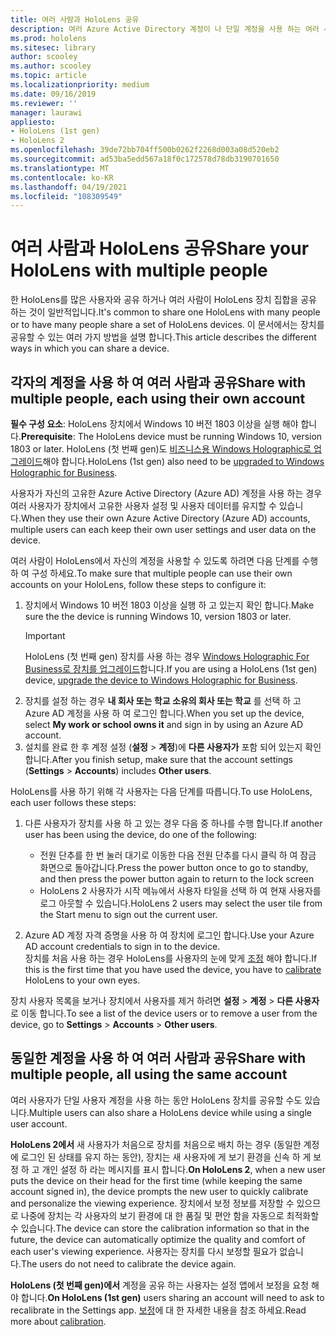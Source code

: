 ```yaml
---
title: 여러 사람과 HoloLens 공유
description: 여러 Azure Active Directory 계정이 나 단일 계정을 사용 하는 여러 사용자가 공유 하도록 HoloLens를 구성할 수 있습니다.
ms.prod: hololens
ms.sitesec: library
author: scooley
ms.author: scooley
ms.topic: article
ms.localizationpriority: medium
ms.date: 09/16/2019
ms.reviewer: ''
manager: laurawi
appliesto:
- HoloLens (1st gen)
- HoloLens 2
ms.openlocfilehash: 39de72bb704ff500b0262f2268d003a08d520eb2
ms.sourcegitcommit: ad53ba5edd567a18f0c172578d78db3190701650
ms.translationtype: MT
ms.contentlocale: ko-KR
ms.lasthandoff: 04/19/2021
ms.locfileid: "108309549"
---
```

# <a name="share-your-hololens-with-multiple-people"></a><span data-ttu-id="6925e-103">여러 사람과 HoloLens 공유</span><span class="sxs-lookup"><span data-stu-id="6925e-103">Share your HoloLens with multiple people</span></span>

<span data-ttu-id="6925e-104">한 HoloLens를 많은 사용자와 공유 하거나 여러 사람이 HoloLens 장치 집합을 공유 하는 것이 일반적입니다.</span><span class="sxs-lookup"><span data-stu-id="6925e-104">It's common to share one HoloLens with many people or to have many people share a set of HoloLens devices.</span></span>  <span data-ttu-id="6925e-105">이 문서에서는 장치를 공유할 수 있는 여러 가지 방법을 설명 합니다.</span><span class="sxs-lookup"><span data-stu-id="6925e-105">This article describes the different ways in which you can share a device.</span></span>

## <a name="share-with-multiple-people-each-using-their-own-account"></a><span data-ttu-id="6925e-106">각자의 계정을 사용 하 여 여러 사람과 공유</span><span class="sxs-lookup"><span data-stu-id="6925e-106">Share with multiple people, each using their own account</span></span>

<span data-ttu-id="6925e-107">**필수 구성 요소**: HoloLens 장치에서 Windows 10 버전 1803 이상을 실행 해야 합니다.</span><span class="sxs-lookup"><span data-stu-id="6925e-107">**Prerequisite**: The HoloLens device must be running Windows 10, version 1803 or later.</span></span>  <span data-ttu-id="6925e-108">HoloLens (첫 번째 gen)도 [비즈니스용 Windows Holographic로 업그레이드](hololens-upgrade-enterprise.md)해야 합니다.</span><span class="sxs-lookup"><span data-stu-id="6925e-108">HoloLens (1st gen) also need to be [upgraded to Windows Holographic for Business](hololens-upgrade-enterprise.md).</span></span>

<span data-ttu-id="6925e-109">사용자가 자신의 고유한 Azure Active Directory (Azure AD) 계정을 사용 하는 경우 여러 사용자가 장치에서 고유한 사용자 설정 및 사용자 데이터를 유지할 수 있습니다.</span><span class="sxs-lookup"><span data-stu-id="6925e-109">When they use their own Azure Active Directory (Azure AD) accounts, multiple users can each keep their own user settings and user data on the device.</span></span>

<span data-ttu-id="6925e-110">여러 사람이 HoloLens에서 자신의 계정을 사용할 수 있도록 하려면 다음 단계를 수행 하 여 구성 하세요.</span><span class="sxs-lookup"><span data-stu-id="6925e-110">To make sure that multiple people can use their own accounts on your HoloLens, follow these steps to configure it:</span></span>

1. <span data-ttu-id="6925e-111">장치에서 Windows 10 버전 1803 이상을 실행 하 고 있는지 확인 합니다.</span><span class="sxs-lookup"><span data-stu-id="6925e-111">Make sure the the device is running Windows 10, version 1803 or later.</span></span>
   > [!IMPORTANT]
   > <span data-ttu-id="6925e-112">HoloLens (첫 번째 gen) 장치를 사용 하는 경우 [Windows Holographic For Business로 장치를 업그레이드](hololens1-upgrade-enterprise.md)합니다.</span><span class="sxs-lookup"><span data-stu-id="6925e-112">If you are using a HoloLens (1st gen) device, [upgrade the device to Windows Holographic for Business](hololens1-upgrade-enterprise.md).</span></span>
1. <span data-ttu-id="6925e-113">장치를 설정 하는 경우 **내 회사 또는 학교 소유의 회사 또는 학교** 를 선택 하 고 Azure AD 계정을 사용 하 여 로그인 합니다.</span><span class="sxs-lookup"><span data-stu-id="6925e-113">When you set up the device, select **My work or school owns it** and sign in by using an Azure AD account.</span></span>
1. <span data-ttu-id="6925e-114">설치를 완료 한 후 계정 설정 (**설정**  >  **계정**)에 **다른 사용자가** 포함 되어 있는지 확인 합니다.</span><span class="sxs-lookup"><span data-stu-id="6925e-114">After you finish setup, make sure that the account settings (**Settings** > **Accounts**) includes **Other users**.</span></span>

<span data-ttu-id="6925e-115">HoloLens를 사용 하기 위해 각 사용자는 다음 단계를 따릅니다.</span><span class="sxs-lookup"><span data-stu-id="6925e-115">To use HoloLens, each user follows these steps:</span></span>

1. <span data-ttu-id="6925e-116">다른 사용자가 장치를 사용 하 고 있는 경우 다음 중 하나를 수행 합니다.</span><span class="sxs-lookup"><span data-stu-id="6925e-116">If another user has been using the device, do one of the following:</span></span>
   - <span data-ttu-id="6925e-117">전원 단추를 한 번 눌러 대기로 이동한 다음 전원 단추를 다시 클릭 하 여 잠금 화면으로 돌아갑니다.</span><span class="sxs-lookup"><span data-stu-id="6925e-117">Press the power button once to go to standby, and then press the power button again to return to the lock screen</span></span>
   - <span data-ttu-id="6925e-118">HoloLens 2 사용자가 시작 메뉴에서 사용자 타일을 선택 하 여 현재 사용자를 로그 아웃할 수 있습니다.</span><span class="sxs-lookup"><span data-stu-id="6925e-118">HoloLens 2 users may select the user tile from the Start menu to sign out the current user.</span></span>

1. <span data-ttu-id="6925e-119">Azure AD 계정 자격 증명을 사용 하 여 장치에 로그인 합니다.</span><span class="sxs-lookup"><span data-stu-id="6925e-119">Use your Azure AD account credentials to sign in to the device.</span></span>  
    <span data-ttu-id="6925e-120">장치를 처음 사용 하는 경우 HoloLens를 사용자의 눈에 맞게 [조정](hololens-calibration.md) 해야 합니다.</span><span class="sxs-lookup"><span data-stu-id="6925e-120">If this is the first time that you have used the device, you have to [calibrate](hololens-calibration.md) HoloLens to your own eyes.</span></span>

<span data-ttu-id="6925e-121">장치 사용자 목록을 보거나 장치에서 사용자를 제거 하려면 **설정**  >  **계정**  >  **다른 사용자** 로 이동 합니다.</span><span class="sxs-lookup"><span data-stu-id="6925e-121">To see a list of the device users or to remove a user from the device, go to **Settings** > **Accounts** > **Other users**.</span></span>

## <a name="share-with-multiple-people-all-using-the-same-account"></a><span data-ttu-id="6925e-122">동일한 계정을 사용 하 여 여러 사람과 공유</span><span class="sxs-lookup"><span data-stu-id="6925e-122">Share with multiple people, all using the same account</span></span>

<span data-ttu-id="6925e-123">여러 사용자가 단일 사용자 계정을 사용 하는 동안 HoloLens 장치를 공유할 수도 있습니다.</span><span class="sxs-lookup"><span data-stu-id="6925e-123">Multiple users can also share a HoloLens device while using a single user account.</span></span>

<span data-ttu-id="6925e-124">**HoloLens 2에서** 새 사용자가 처음으로 장치를 처음으로 배치 하는 경우 (동일한 계정에 로그인 된 상태를 유지 하는 동안), 장치는 새 사용자에 게 보기 환경을 신속 하 게 보정 하 고 개인 설정 하 라는 메시지를 표시 합니다.</span><span class="sxs-lookup"><span data-stu-id="6925e-124">**On HoloLens 2**, when a new user puts the device on their head for the first time (while keeping the same account signed in), the device prompts the new user to quickly calibrate and personalize the viewing experience.</span></span> <span data-ttu-id="6925e-125">장치에서 보정 정보를 저장할 수 있으므로 나중에 장치는 각 사용자의 보기 환경에 대 한 품질 및 편안 함을 자동으로 최적화할 수 있습니다.</span><span class="sxs-lookup"><span data-stu-id="6925e-125">The device can store the calibration information so that in the future, the device can automatically optimize the quality and comfort of each user's viewing experience.</span></span> <span data-ttu-id="6925e-126">사용자는 장치를 다시 보정할 필요가 없습니다.</span><span class="sxs-lookup"><span data-stu-id="6925e-126">The users do not need to calibrate the device again.</span></span>

<span data-ttu-id="6925e-127">**HoloLens (첫 번째 gen)에서** 계정을 공유 하는 사용자는 설정 앱에서 보정을 요청 해야 합니다.</span><span class="sxs-lookup"><span data-stu-id="6925e-127">**On HoloLens (1st gen)** users sharing an account will need to ask to recalibrate in the Settings app.</span></span>  <span data-ttu-id="6925e-128">[보정](hololens-calibration.md)에 대 한 자세한 내용을 참조 하세요.</span><span class="sxs-lookup"><span data-stu-id="6925e-128">Read more about [calibration](hololens-calibration.md).</span></span>
